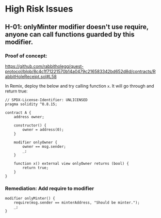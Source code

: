 # High Risk Issues

## H-01: **onlyMinter** modifier doesn't use require, anyone can call functions guarded by this modifier.

### Proof of concept:

https://github.com/rabbitholegg/quest-protocol/blob/8c4c1f71221570b14a0479c216583342bd652d8d/contracts/RabbitHoleReceipt.sol#L58

In Remix, deploy the below and try calling function ```x```. It will go through and return true:
```
// SPDX-License-Identifier: UNLICENSED
pragma solidity ^0.8.15;

contract A {
    address owner;

    constructor() {
        owner = address(0);
    }

    modifier onlyOwner {
        owner == msg.sender;
        _;
    }

    function x() external view onlyOwner returns (bool) {
        return true;
    }
}
```

### Remediation: Add require to modifier
```
modifier onlyMinter() {
    require(msg.sender == minterAddress, "Should be minter.");
    _;
}
```
